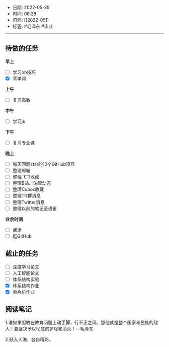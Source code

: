 - 日期: 2022-05-29
- 时间: 08:28
- 归档: [[2022-05]]
- 标签: #毛泽东 #毕业
---

## 待做的任务

**早上**

- [ ] 学习ob技巧
- [x] 背单词

**上午**

- [ ] 复习高数

**中午**

- [ ] 学习js

**下午**

- [ ] 复习专业课

**晚上**

- [ ] 每天回顾star的10个GitHub项目
- [ ] 整理邮箱
- [ ] 整理飞书收藏
- [ ] 整理B站、油管动态
- [ ] 整理Cubox收藏
- [ ] 整理TG群消息
- [ ] 整理Twitter消息
- [ ] 整理以前的笔记至语雀

**业余时间**

- [ ] 阅读 
- [ ] 逛GitHub

## 截止的任务

- [ ] 深度学习论文
- [ ] 人工智能论文
- [ ] 体系结构实验
- [x] 体系结构作业
- [x] 单片机作业

## 阅读笔记

1.谁如果胆敢在教育问题上动手脚，行不正之风。那他就是整个国家和民族的敌人！要坚决予以彻底的铲除和消灭！—毛泽东

2.跃入人海，各自精彩。

